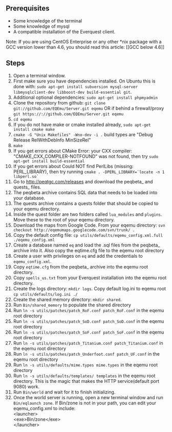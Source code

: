 Prerequisites
-------------

* Some knowledge of the terminal
* Some knowledge of mysql
* A compatible installation of the Everquest client.

Note:  If you are using CentOS Enterprise or any other *nix package with a GCC version lower than 4.6, you should read this article: [[GCC below 4.6]]

Steps
-----

1. Open a terminal window.
2. First make sure you have dependencies installed. On Ubuntu this is done with: `sudo apt-get install subversion mysql-server libmysqlclient-dev libboost-dev build-essential git`.
3. Additional optional dependencies: `sudo apt-get install phpmyadmin`
4. Clone the repository from github: `git clone git://github.com/EQEmu/Server.git eqemu` 
   OR if behind a firewall/proxy `git https://://github.com/EQEmu/Server.git eqemu`
5. `cd eqemu`
6. If you do not have make or cmake installed already, `sudo apt-get install cmake make`
7. `cmake -G "Unix Makefiles" -Wno-dev -i .`  build types are "Debug Release RelWithDebInfo MinSizeRel"
8. `make`
9. If you get errors about CMake Error: your CXX compiler: "CMAKE_CXX_COMPILER-NOTFOUND" was not found, then try  `sudo apt-get install build-essential`
10. If you get errors about Could NOT find PerlLibs (missing: PERL_LIBRARY), then try running ``cmake . -DPERL_LIBRARY=`locate -n 1 libperl.so` ``
11. Go to http://peqtgc.com/releases and download the peqbeta_ and quests_ files.
12. The peqbeta archive contains SQL data that needs to be loaded into your database.
13. The quests archive contains a quests folder that should be copied to your eqemu directory.
14. Inside the quest folder are two folders called `lua_modules` and `plugins`. Move these to the root of your eqemu directory.
15. Download the maps from Google Code. From your eqemu directory: `svn checkout http://eqemumaps.googlecode.com/svn/trunk/ .`
16. Copy the default config file: `cp utils/defaults/eqemu_config.xml.full ./eqemu_config.xml`
17. Create a database named `eq` and load the .sql files from the peqbeta_ archive into it. Also copy the eqtime.cfg file to the eqemu root directory
18. Create a user with privileges on `eq` and add the credentials to `eqemu_config.xml`.
19. Copy `eqtime.cfg` from the peqbeta_ archive into the eqemu root directory.
20. Copy `spells_us.txt` from your Everquest installation into the eqemu root directory.
21. Create the logs directory: `mkdir logs`. 
    Copy default log.ini to eqemu root `cp utils/defaults/log.ini ./`
22. Create the shared memory directory: `mkdir shared`.
23. Run `Bin/shared_memory` to populate the shared directory
24. Run `ln -s utils/patches/patch_RoF.conf patch_RoF.conf` in the eqemu root directory
25. Run `ln -s utils/patches/patch_SoD.conf patch_SoD.conf` in the eqemu root directory
26. Run `ln -s utils/patches/patch_SoF.conf patch_SoF.conf` in the eqemu root directory
27. Run `ln -s utils/patches/patch_Titanium.conf patch_Titanium.conf` in the eqemu root directory
28. Run `ln -s utils/patches/patch_Underfoot.conf patch_UF.conf` in the eqemu root directory
29. Run `ln -s utils/defaults/mime.types mime.types` in the eqemu root directory
30. Run `ln -s utils/defaults/templates/ templates` in the eqemu root directory.  This is the magic that makes the HTTP service(default port 9080) work.
31. Run `Bin/world` and wait for it to finish initializing.
32. Once the world server is running, open a new terminal window and run `Bin/eqlaunch zone`. If Bin/zone is not in your path, you can edit your eqemu_config.xml to include:<br />
\<launcher><br />
\<exe>Bin/zone\</exe><br />
\</launcher><br />